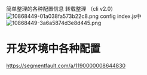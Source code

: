 简单整理的各种配置信息 转载整理
（cli v2.0）
![10868449-01a038fa573b22c8.png](https://upload-images.jianshu.io/upload_images/3623627-bc014bc5617280dd.png?imageMogr2/auto-orient/strip%7CimageView2/2/w/1240)
config index.js中
![10868449-3a6a5874d3e8d445.png](https://upload-images.jianshu.io/upload_images/3623627-a3be99930ae589e1.png?imageMogr2/auto-orient/strip%7CimageView2/2/w/1240)

# 开发环境中各种配置

https://segmentfault.com/a/1190000008644830